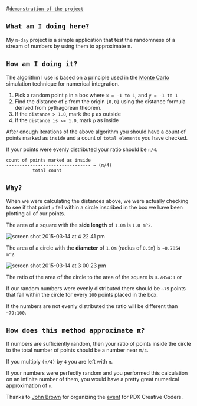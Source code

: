 #[`demonstration of the project`](http://billautomata.github.io/piday_2015/)

## `What am I doing here?`

My `π-day` project is a simple application that test the randomness of a stream of numbers by using them to approximate π.

## `How am I doing it?`

The algorithm I use is based on a principle used in the [Monte Carlo](http://en.wikipedia.org/wiki/Monte_Carlo_method) simulation technique for numerical integration.

1. Pick a random point `p` in a box where `x = -1 to 1`, and `y = -1 to 1`
2. Find the distance of `p` from the origin `[0,0]` using the distance formula derived from pythagorean theorem.
3. If the `distance > 1.0`, mark the `p` as outside
4. If the `distance is <= 1.0`, mark `p` as inside

After enough iterations of the above algorithm you should have a count of points marked as `inside` and a count of `total elements` you have checked.  

If your points were evenly distributed your ratio should be `π/4`.

```
count of points marked as inside
-------------------------------- = (π/4)
          total count
```

## `Why?`

When we were calculating the distances above, we were actually checking to see if that point  `p` fell within a circle inscribed in the box we have been plotting all of our points.

The area of a square with the **side length** of `1.0m` is `1.0 m^2`.

![screen shot 2015-03-14 at 4 22 41 pm](https://cloud.githubusercontent.com/assets/432483/6654009/6447b6e0-ca66-11e4-9cfb-d151b01a5180.png)


The area of a circle with the **diameter** of `1.0m` (radius of `0.5m`) is `~0.7854 m^2`.

![screen shot 2015-03-14 at 3 00 23 pm](https://cloud.githubusercontent.com/assets/432483/6653748/ecb2c986-ca5a-11e4-947d-9bf4afa4f450.png)

The ratio of the area of the circle to the area of the square is `0.7854:1` or

If our random numbers were evenly distributed there should be `~79` points that fall within the circle for every `100` points placed in the box.

If the numbers are not evenly distributed the ratio will be different than `~79:100`.

## `How does this method approximate π?`

If numbers are sufficiently random, then your ratio of points inside the circle to the total number of points should be a number near `π/4`.  

If you multiply `(π/4)` by `4` you are left with `π`.

If your numbers were perfectly random and you performed this calculation on an infinite number of them, you would have a pretty great numerical approximation of `π`.

Thanks to [John Brown](https://twitter.com/thisisjohnbrown) for organizing the [event](http://www.meetup.com/PDX-Creative-Coders/events/220810977/) for PDX Creative Coders.
